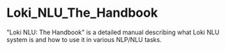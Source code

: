 # Loki_NLU_The_Handbook
"Loki NLU: The Handbook" is a detailed manual describing what Loki NLU system is and how to use it in various NLP/NLU tasks.
